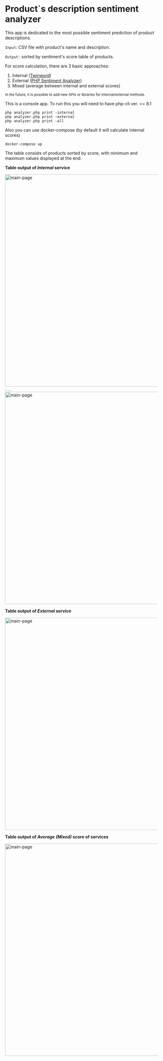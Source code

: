 # Product`s description sentiment analyzer

This app is dedicated to the most possible sentiment prediction of product descriptions.

`Input`: CSV file with product's name and description.

`Output:` sorted by sentiment's score table of products.


For score calculation, there are 3 basic approaches:
1. Internal ([Twinword](https://www.twinword.com/api/)) 
2. External ([PHP Sentiment Analyzer](https://github.com/davmixcool/php-sentiment-analyzer))
3. Mixed (average between internal and external scores)

<sub> In the future, it is possible to add new APIs or libraries for internal/external methods.</sub> 

This is a console app. To run this you will need to have php-cli ver. >= 8.1

```
php analyzer.php print -internal
php analyzer.php print -external
php analyzer.php print -all
```

Also you can use docker-compose (by default it will calculate internal scores)
```
docker-compose up
```

The table consists of products sorted by score, with minimum and maximum values displayed at the end.

**<p>Table output of _Internal_ service</p>**
<img src="https://i.imgur.com/ORUDjsx.png" alt="main-page" width="700">
. . .
<img src="https://i.imgur.com/5CeclWf.png" alt="main-page" width="700">

**<p>Table output of _External_ service</p>**
<img src="https://i.imgur.com/jfQMGSY.png" alt="main-page" width="700">

**<p>Table output of _Average (Mixed)_ score of services</p>**
<img src="https://i.imgur.com/GdYMm6e.png" alt="main-page" width="700">
